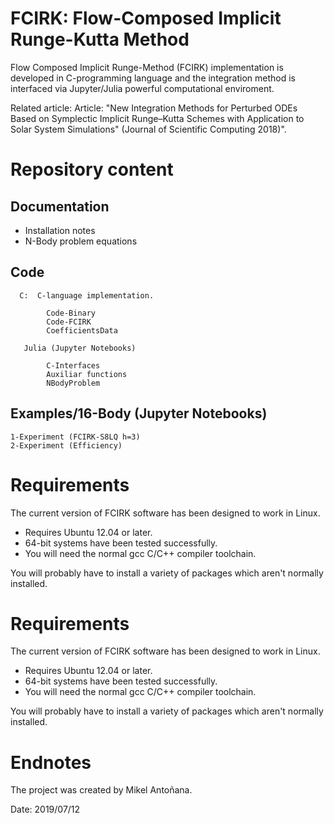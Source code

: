 FCIRK: Flow-Composed Implicit Runge-Kutta Method
==================================================


Flow Composed Implicit Runge-Method (FCIRK) implementation is developed in C-programming language and the integration method is interfaced via Jupyter/Julia powerful computational enviroment.

Related article: Article: "New Integration Methods for Perturbed ODEs Based on Symplectic Implicit Runge–Kutta Schemes with Application to Solar System   Simulations" (Journal of Scientific Computing 2018)".

# Repository content 

##  Documentation

*  Installation notes
*  N-Body problem equations

##  Code

      C:  C-language implementation.

            Code-Binary
            Code-FCIRK
            CoefficientsData 
	    	
       Julia (Jupyter Notebooks)

            C-Interfaces 
            Auxiliar functions
            NBodyProblem

##  Examples/16-Body (Jupyter Notebooks)
        
	1-Experiment (FCIRK-S8LQ h=3)
	2-Experiment (Efficiency)


#  Requirements

The current version of FCIRK software has been designed to work in Linux.

* Requires Ubuntu 12.04 or later.
* 64-bit systems have been tested successfully.
* You will need the normal gcc C/C++ compiler toolchain.

You will probably have to install a variety of packages which aren't normally installed.

#  Requirements

The current version of FCIRK software has been designed to work in Linux.

* Requires Ubuntu 12.04 or later.
* 64-bit systems have been tested successfully.
* You will need the normal gcc C/C++ compiler toolchain.

You will probably have to install a variety of packages which aren't normally installed.


# Endnotes

The project was created by Mikel Antoñana.

Date: 2019/07/12
